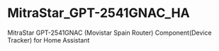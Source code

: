 # MitraStar_GPT-2541GNAC_HA
MitraStar GPT-2541GNAC (Movistar Spain  Router) Component(Device Tracker) for Home Assistant
